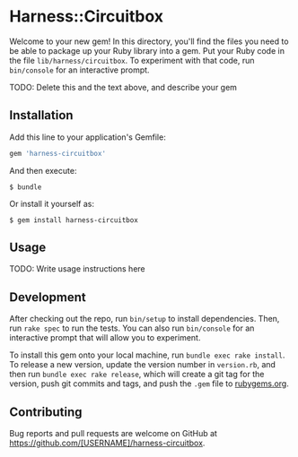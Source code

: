 # Harness::Circuitbox

Welcome to your new gem! In this directory, you'll find the files you need to be able to package up your Ruby library into a gem. Put your Ruby code in the file `lib/harness/circuitbox`. To experiment with that code, run `bin/console` for an interactive prompt.

TODO: Delete this and the text above, and describe your gem

## Installation

Add this line to your application's Gemfile:

```ruby
gem 'harness-circuitbox'
```

And then execute:

    $ bundle

Or install it yourself as:

    $ gem install harness-circuitbox

## Usage

TODO: Write usage instructions here

## Development

After checking out the repo, run `bin/setup` to install dependencies. Then, run `rake spec` to run the tests. You can also run `bin/console` for an interactive prompt that will allow you to experiment.

To install this gem onto your local machine, run `bundle exec rake install`. To release a new version, update the version number in `version.rb`, and then run `bundle exec rake release`, which will create a git tag for the version, push git commits and tags, and push the `.gem` file to [rubygems.org](https://rubygems.org).

## Contributing

Bug reports and pull requests are welcome on GitHub at https://github.com/[USERNAME]/harness-circuitbox.
